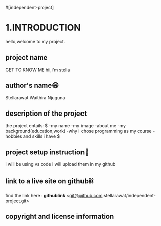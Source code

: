 #[independent-project]
# 1.INTRODUCTION 
hello,welcome to my project. 
## project name
GET TO KNOW ME
hii,i'm stella
## author's name:smile:
Stellarawat Waithira Njuguna 
## description of the project 
the project entails:
  $  -my name
    -my image
    -about me
    -my background(education,work)
    -why i chose programming as my course
    -hobbies and skills i have $ 
## project setup instruction:book:
i will be using vs code
i will upload them in my github
## link to a live site on github:chains:
find the link here : **githublink**
<git@github.com:stellarawat/independent-project.git>
 
## copyright and license information 
